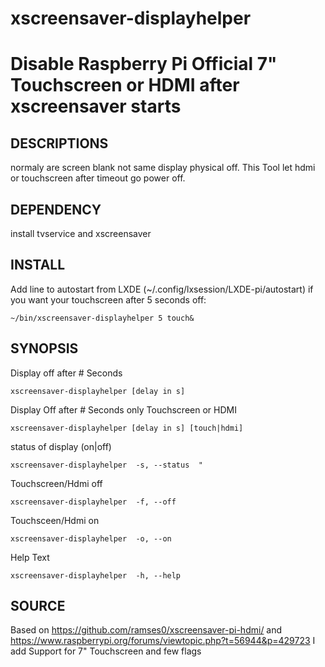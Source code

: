 # xscreensaver-displayhelper
Disable Raspberry Pi Official 7" Touchscreen or HDMI after xscreensaver starts
===============================================================================

DESCRIPTIONS
------------
normaly are screen blank not same display physical off. This Tool let hdmi or touchscreen after timeout go power off.

DEPENDENCY
----------
install tvservice and xscreensaver

INSTALL
-------
Add line to autostart from LXDE (~/.config/lxsession/LXDE-pi/autostart) if you want your touchscreen after 5 seconds off:

`~/bin/xscreensaver-displayhelper 5 touch&`

SYNOPSIS
--------
Display off after # Seconds

`xscreensaver-displayhelper [delay in s]`

Display Off after # Seconds only Touchscreen or HDMI

`xscreensaver-displayhelper [delay in s] [touch|hdmi]`

status of display (on|off)

`xscreensaver-displayhelper  -s, --status  "`

Touchscreen/Hdmi off

`xscreensaver-displayhelper  -f, --off`

Touchsceen/Hdmi on

`xscreensaver-displayhelper  -o, --on`

Help Text

`xscreensaver-displayhelper  -h, --help    `

SOURCE
------
Based on https://github.com/ramses0/xscreensaver-pi-hdmi/ and https://www.raspberrypi.org/forums/viewtopic.php?t=56944&p=429723
I add Support for 7" Touchscreen and few flags

